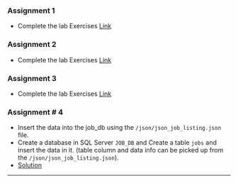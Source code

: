 ### Assignment 1

- Complete the lab Exercises [Link](/Assignments/labs/Assignment-01/)

### Assignment 2

- Complete the lab Exercises [Link](/Assignments/labs/Assignment-02/)

### Assignment 3

- Complete the lab Exercises [Link](/Assignments/labs/Assignment-03/)


### Assignment # 4

- Insert the data into the job_db using the `/json/json_job_listing.json` file.
- Create a database  in SQL Server `JOB_DB` and Create a table `jobs` and insert the data in it. (table column and data info can be picked up from the `/json/json_job_listing.json`).
- [Solution](/jobzila_jobs_db.sql)

---



